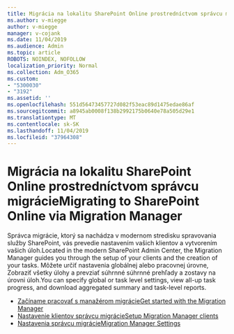 ```yaml
---
title: Migrácia na lokalitu SharePoint Online prostredníctvom správcu migrácie
ms.author: v-miegge
author: v-miegge
manager: v-cojank
ms.date: 11/04/2019
ms.audience: Admin
ms.topic: article
ROBOTS: NOINDEX, NOFOLLOW
localization_priority: Normal
ms.collection: Adm_O365
ms.custom:
- "5300030"
- "3192"
ms.assetid: ''
ms.openlocfilehash: 551d56473457727d082f53eac89d1475edae86af
ms.sourcegitcommit: a8945ab0008f138b2992175b0640e78a505d29e1
ms.translationtype: MT
ms.contentlocale: sk-SK
ms.lasthandoff: 11/04/2019
ms.locfileid: "37964308"
---
```

# <a name="migrating-to-sharepoint-online-via-migration-manager"></a><span data-ttu-id="d899a-102">Migrácia na lokalitu SharePoint Online prostredníctvom správcu migrácie</span><span class="sxs-lookup"><span data-stu-id="d899a-102">Migrating to SharePoint Online via Migration Manager</span></span>

<span data-ttu-id="d899a-103">Správca migrácie, ktorý sa nachádza v modernom stredisku spravovania služby SharePoint, vás prevedie nastavením vašich klientov a vytvorením vašich úloh.</span><span class="sxs-lookup"><span data-stu-id="d899a-103">Located in the modern SharePoint Admin Center, the Migration Manager guides you through the setup of your clients and the creation of your tasks.</span></span> <span data-ttu-id="d899a-104">Môžete určiť nastavenia globálnej alebo pracovnej úrovne, Zobraziť všetky úlohy a prevziať súhrnné súhrnné prehľady a zostavy na úrovni úloh.</span><span class="sxs-lookup"><span data-stu-id="d899a-104">You can specify global or task level settings, view all-up task progress, and download aggregated summary and task-level reports.</span></span>

* [<span data-ttu-id="d899a-105">Začíname pracovať s manažérom migrácie</span><span class="sxs-lookup"><span data-stu-id="d899a-105">Get started with the Migration Manager</span></span>](https://docs.microsoft.com/sharepointmigration/mm-get-started)
* [<span data-ttu-id="d899a-106">Nastavenie klientov správcu migrácie</span><span class="sxs-lookup"><span data-stu-id="d899a-106">Setup Migration Manager clients</span></span>](https://docs.microsoft.com/sharepointmigration/mm-setup-clients)
* [<span data-ttu-id="d899a-107">Nastavenia správcu migrácie</span><span class="sxs-lookup"><span data-stu-id="d899a-107">Migration Manager Settings</span></span>](https://docs.microsoft.com/sharepointmigration/mm-settings)